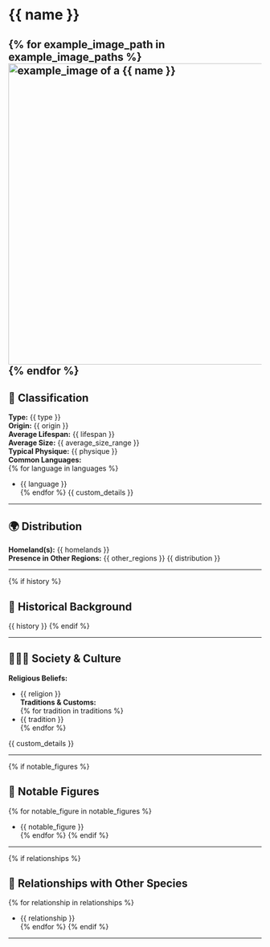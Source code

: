 # {{ name }}
{% for example_image_path in example_image_paths %}
<img src="{{ example_image_path }}" alt="example_image of a {{ name }}" style="height: 600px; width: auto;" />
{% endfor %}
---

## 🧬 Classification  
**Type:** {{ type }}  
**Origin:** {{ origin }}  
**Average Lifespan:** {{ lifespan }}  
**Average Size:** {{ average_size_range }}  
**Typical Physique:** {{ physique }}  
**Common Languages:**  
{% for language in languages %}
  - {{ language }}  
{% endfor %}
{{ custom_details }}

---

## 🌍 Distribution  
**Homeland(s):** {{ homelands }}  
**Presence in Other Regions:** {{ other_regions }}
{{ distribution }}

---

{% if history %}
## 📜 Historical Background  
{{ history }}
{% endif %}

---

## 🧑‍🤝‍🧑 Society & Culture
**Religious Beliefs:**  
  - {{ religion }}  
**Traditions & Customs:**  
{% for tradition in traditions %}
  - {{ tradition }}  
{% endfor %}

{{ custom_details }}

---

{% if notable_figures %}
## 🧙 Notable Figures  
{% for notable_figure in notable_figures %}
  - {{ notable_figure }}  
{% endfor %}
{% endif %}
---

{% if relationships %}
## 🔗 Relationships with Other Species  
{% for relationship in relationships %}
  - {{ relationship }}  
{% endfor %}
{% endif %}
---
